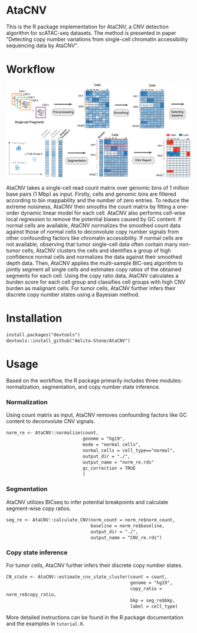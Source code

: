 # AtaCNV
This is the R package implementation for AtaCNV, a CNV detection algorithm for scATAC-seq datasets. The method is presented in paper "Detecting copy number variations from single-cell chromatin accessibility sequencing data by AtaCNV". 

# Workflow

![Workflow](example/workflow.png)

AtaCNV takes a single-cell read count matrix over genomic bins of 1 million base pairs (1 Mbp) as input. Firstly, cells and genomic bins are filtered according to bin mappability and the number of zero entries. To reduce the extreme noisiness, AtaCNV then smooths the count matrix by fitting a one-order dynamic linear model for each cell. AtaCNV also performs cell-wise local regression to remove the potential biases caused by GC content. If normal cells are available, AtaCNV normalizes the smoothed count data against those of normal cells to deconvolute copy number signals from other confounding factors like chromatin accessibility. If normal cells are not available, observing that tumor single-cell data often contain many non-tumor cells, AtaCNV clusters the cells and identifies a group of high confidence normal cells and normalizes the data against their smoothed depth data. Then, AtaCNV applies the multi-sample BIC-seq algorithm to jointly segment all single cells and estimates copy ratios of the obtained segments for each cell. Using the copy ratio data, AtaCNV calculates a burden score for each cell group and classifies cell groups with high CNV burden as malignant cells. For tumor cells, AtaCNV further infers their discrete copy number states using a Bayesian method.

# Installation
```
install.packages("devtools")
devtools::install_github("Aelita-Stone/AtaCNV")
```

# Usage
Based on the workflow, the R package primarily includes three modules: normalization, segmentation, and copy number state inference.

### Normalization
Using count matrix as input, AtaCNV removes confounding factors like GC content to deconvolute CNV signals.
```
norm_re <- AtaCNV::normalize(count,
                             genome = "hg19", 
                             mode = "normal cells",
                             normal_cells = cell_type=="normal",
                             output_dir = "./",
                             output_name = "norm_re.rds"
                             gc_correction = TRUE
                             )
```

### Segmentation
AtaCNV utilizes BICseq to infer potential breakpoints and calculate segment-wise copy ratios.
```
seg_re <- AtaCNV::calculate_CNV(norm_count = norm_re$norm_count,
                                baseline = norm_re$baseline,
                                output_dir = "./",
                                output_name = "CNV_re.rds")
```

### Copy state inference
For tumor cells, AtaCNV further infers their discrete copy number states.
```
CN_state <- AtaCNV::estimate_cnv_state_cluster(count = count,
                                               genome = "hg19",
                                               copy_ratio = norm_re$copy_ratio,
                                               bkp = seg_re$bkp,
                                               label = cell_type)
```

More detailed instructions can be found in the R package documentation and the examples in `tutorial.R`.

